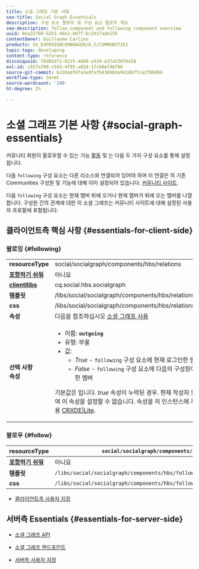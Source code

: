 ```yaml
---
title: 소셜 그래프 기본 사항
seo-title: Social Graph Essentials
description: 구성 요소 팔로우 및 구성 요소 팔로우 개요
seo-description: follow component and following component overview
uuid: 8ea33760-62b1-4de2-b07f-bc2417ade156
contentOwner: Guillaume Carlino
products: SG_EXPERIENCEMANAGER/6.5/COMMUNITIES
topic-tags: developing
content-type: reference
discoiquuid: f8d85d72-0215-4680-a334-e37a530fba58
exl-id: c037a788-c943-4f95-a028-1fcb0ef48f86
source-git-commit: b220adf6fa3e9faf94389b9a9416b7fca2f89d9d
workflow-type: tm+mt
source-wordcount: '249'
ht-degree: 2%

---
```


# 소셜 그래프 기본 사항  {#social-graph-essentials}

커뮤니티 회원이 팔로우할 수 있는 기능 [활동](essentials-activities.md) 및 는 다음 두 가지 구성 요소를 통해 설정됩니다.

다음 `following` 구성 요소는 다른 리소스와 연결되어 있어야 하며 이 연결은 의 기존 Communities 구성원 및 기능에 대해 이미 설정되어 있습니다. [커뮤니티 사이트](overview.md#communitiessites).

다음 `following` 구성 요소는 현재 멤버 뒤에 오거나 현재 멤버가 뒤에 오는 멤버를 나열합니다. 구성원 간의 관계에 대한 이 소셜 그래프는 커뮤니티 사이트에 대해 설정된 사용자 프로필에 포함됩니다.

## 클라이언트측 핵심 사항 {#essentials-for-client-side}

### 팔로잉 {#following}

<table>
 <tbody>
  <tr>
   <td> <strong>resourceType</strong></td>
   <td>social/socialgraph/components/hbs/relations</td>
  </tr>
  <tr>
   <td> <a href="scf.md#add-or-include-a-communities-component"><strong>포함하기 쉬워</strong></a></td>
   <td>아니요</td>
  </tr>
  <tr>
   <td> <a href="clientlibs.md"><strong>clientllibs</strong></a></td>
   <td>cq.social.hbs.socialgraph</td>
  </tr>
  <tr>
   <td> <strong>템플릿</strong></td>
   <td> /libs/social/socialgraph/components/hbs/relationships/relationships.hbs</td>
  </tr>
  <tr>
   <td> <strong>css</strong></td>
   <td> /libs/social/socialgraph/components/hbs/relationships/clientlibs/relationships.css</td>
  </tr>
  <tr>
   <td><strong> 속성</strong></td>
   <td>다음을 참조하십시오 <a href="socialgraph.md">소셜 그래프 사용</a></td>
  </tr>
  <tr>
   <td><strong> 선택 사항<br /> 속성</strong></td>
   <td>
    <ul>
     <li>이름: <strong><code>outgoing</code></strong></li>
     <li>유형: 부울</li>
     <li>값:<br />
      <ul>
       <li><i>True </i>- <code>following</code> 구성 요소에 현재 로그인한 멤버의 멤버가 나열됩니다. <code>follows</code></li>
       <li><i>False </i>- <code>following</code> 구성 요소에 다음의 구성원이 나열됩니다. <code>follow </code>현재 로그인한 멤버</li>
      </ul> </li>
    </ul> <p>기본값은 입니다. <i>true</i> 속성이 누락된 경우. 현재 작성자 모드에서는 편집 대화 상자를 사용하여 이 속성을 설정할 수 없습니다. 속성을 의 인스턴스에 추가해야 합니다 <code>following </code>노드 사용 <a href="../../help/sites-developing/developing-with-crxde-lite.md">CRXDE|Lite</a>.</p> </td>
  </tr>
 </tbody>
</table>

### 팔로우 {#follow}

| **resourceType** | `social/socialgraph/components/hbs/following` |
|---|---|
| [**포함하기 쉬워**](scf.md#add-or-include-a-communities-component) | 아니요 |
| **템플릿** | `/libs/social/socialgraph/components/hbs/following/following.hbs` |
| **css** | `/libs/social/socialgraph/components/hbs/following/clientlibs/following.css` |

* [클라이언트측 사용자 지정](client-customize.md)

## 서버측 Essentials {#essentials-for-server-side}

* [소셜 그래프 API](https://helpx.adobe.com/experience-manager/6-5/sites/developing/using/reference-materials/javadoc/com/adobe/cq/social/graph/client/api/package-frame.html)

* [소셜 그래프 엔드포인트](https://helpx.adobe.com/experience-manager/6-5/sites/developing/using/reference-materials/javadoc/com/adobe/cq/social/graph/client/endpoint/package-frame.html)

* [서버측 사용자 지정](server-customize.md)
